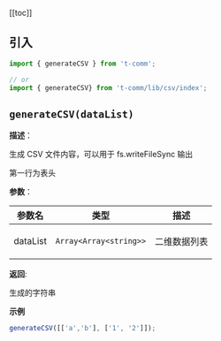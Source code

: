 [[toc]]

<h2>引入</h2>

```ts
import { generateCSV } from 't-comm';

// or
import { generateCSV} from 't-comm/lib/csv/index';
```


## `generateCSV(dataList)` 


**描述**：<p>生成 CSV 文件内容，可以用于 fs.writeFileSync 输出</p>
<p>第一行为表头</p>

**参数**：


| 参数名 | 类型 | 描述 |
| --- | --- | --- |
| dataList | <code>Array&lt;Array&lt;string&gt;&gt;</code> | <p>二维数据列表</p> |

**返回**: <p>生成的字符串</p>

**示例**

```ts
generateCSV([['a','b'], ['1', '2']]);
```

